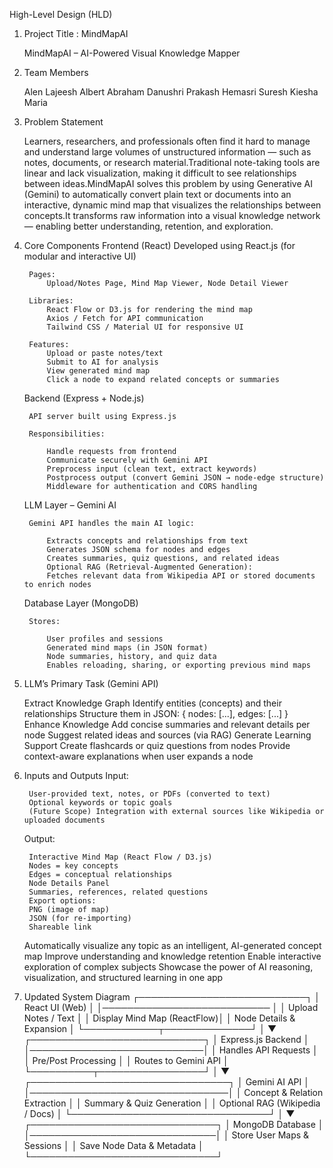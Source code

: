 High-Level Design (HLD)

1. Project Title : MindMapAI 

    MindMapAI – AI-Powered Visual Knowledge Mapper

2. Team Members

    Alen Lajeesh
    Albert Abraham
    Danushri Prakash
    Hemasri Suresh
    Kiesha Maria

3. Problem Statement

    Learners, researchers, and professionals often find it hard to manage and understand large volumes of unstructured information — such as notes, documents, or research material.Traditional note-taking tools are linear and lack visualization, making it difficult to see relationships between ideas.MindMapAI solves this problem by using Generative AI (Gemini) to automatically convert plain text or documents into an interactive, dynamic mind map that visualizes the relationships between concepts.It transforms raw information into a visual knowledge network — enabling better understanding, retention, and exploration.

4. Core Components
    Frontend (React)
        Developed using React.js (for modular and interactive UI)

        Pages: 
            Upload/Notes Page, Mind Map Viewer, Node Detail Viewer

        Libraries:
            React Flow or D3.js for rendering the mind map
            Axios / Fetch for API communication
            Tailwind CSS / Material UI for responsive UI

        Features:
            Upload or paste notes/text
            Submit to AI for analysis
            View generated mind map
            Click a node to expand related concepts or summaries

    Backend (Express + Node.js)

        API server built using Express.js

        Responsibilities:

            Handle requests from frontend
            Communicate securely with Gemini API
            Preprocess input (clean text, extract keywords)
            Postprocess output (convert Gemini JSON → node-edge structure)
            Middleware for authentication and CORS handling

    LLM Layer – Gemini AI

        Gemini API handles the main AI logic:

            Extracts concepts and relationships from text
            Generates JSON schema for nodes and edges
            Creates summaries, quiz questions, and related ideas
            Optional RAG (Retrieval-Augmented Generation):
            Fetches relevant data from Wikipedia API or stored documents to enrich nodes

    Database Layer (MongoDB)

        Stores:

            User profiles and sessions
            Generated mind maps (in JSON format)
            Node summaries, history, and quiz data
            Enables reloading, sharing, or exporting previous mind maps

5. LLM’s Primary Task (Gemini API)

    Extract Knowledge Graph
    Identify entities (concepts) and their relationships
    Structure them in JSON: { nodes: [...], edges: [...] }
    Enhance Knowledge
    Add concise summaries and relevant details per node
    Suggest related ideas and sources (via RAG)
    Generate Learning Support
    Create flashcards or quiz questions from nodes
    Provide context-aware explanations when user expands a node

6. Inputs and Outputs
    Input:

        User-provided text, notes, or PDFs (converted to text)
        Optional keywords or topic goals
        (Future Scope) Integration with external sources like Wikipedia or uploaded documents

    Output:

        Interactive Mind Map (React Flow / D3.js)
        Nodes = key concepts
        Edges = conceptual relationships
        Node Details Panel
        Summaries, references, related questions
        Export options:
        PNG (image of map)
        JSON (for re-importing)
        Shareable link


    Automatically visualize any topic as an intelligent, AI-generated concept map
    Improve understanding and knowledge retention
    Enable interactive exploration of complex subjects
    Showcase the power of AI reasoning, visualization, and structured learning in one app

8. Updated System Diagram
                 ┌───────────────────────────┐
                 │        React UI (Web)      │
                 │─────────────────────────── │
                 │ Upload Notes / Text        │
                 │ Display Mind Map (ReactFlow)│
                 │ Node Details & Expansion   │
                 └────────────┬──────────────┘
                              │
                              ▼
               ┌────────────────────────────┐
               │      Express.js Backend     │
               │────────────────────────────│
               │ Handles API Requests        │
               │ Pre/Post Processing         │
               │ Routes to Gemini API        │
               └──────────┬─────────────────┘
                          │
                          ▼
           ┌────────────────────────────────┐
           │          Gemini AI API          │
           │────────────────────────────────│
           │ Concept & Relation Extraction   │
           │ Summary & Quiz Generation       │
           │ Optional RAG (Wikipedia / Docs) │
           └────────────────────────────────┘
                          │
                          ▼
              ┌──────────────────────────────┐
              │         MongoDB Database      │
              │──────────────────────────────│
              │ Store User Maps & Sessions    │
              │ Save Node Data & Metadata     │
              └──────────────────────────────┘

